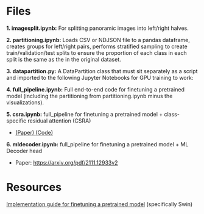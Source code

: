 # Files

**1. imagesplit.ipynb:** For splitting panoramic images into left/right halves.

**2. partitioning.ipynb:** Loads CSV or NDJSON file to a pandas dataframe, creates groups for left/right pairs, performs stratified sampling to create train/validation/test splits to ensure the proportion of each class in each split is the same as the in the original dataset.

**3. datapartition.py:** A DataPartition class that must sit separately as a script and imported to the following Jupyter Notebooks for GPU training to work:

**4. full_pipeline.ipynb:** Full end-to-end code for finetuning a pretrained model (including the partitioning from partitioning.ipynb minus the visualizations).

**5. csra.ipynb:** full_pipeline for finetuning a pretrained model + class-specific residual attention (CSRA)
   - [ (Paper) ](https://arxiv.org/pdf/2108.02456v2 ) [ (Code) ](https://github.com/Kevinz-code/CSRA/blob/master/pipeline/csra.py)

**6. mldecoder.ipynb:** full_pipeline for finetuning a pretrained model + ML Decoder head
   - Paper: https://arxiv.org/pdf/2111.12933v2

# Resources
[Implementation guide for finetuning a pretrained model](https://www.kaggle.com/code/gohweizheng/swin-transformer-beginner-friendly-notebook#1.-Introduction) (specifically Swin)
